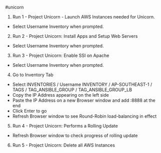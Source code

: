 #unicorn

1. Run 1 - Project Unicorn - Launch AWS Instances needed for Unicorn.
- Select Username Inventory when prompted.
2. Run 2 - Project Unicorn: Install Apps and Setup Web Servers
- Select Username Inventory when prompted.
3. Run 3 - Project Unicorn: Enable SSI on Apache
- Select Username Inventory when prompted.
4. Go to Inventory Tab
- Select INVENTORIES / Username INVENTORY / AP-SOUTHEAST-1 / TAGS / TAG_ANSIBLE_GROUP / TAG_ANSIBLE_GROUP_LB
- Copy the IP Address appearing on the left side
- Paste the IP Address on a new Browser window and add :8888 at the end
- Click Enter to go
- Refresh Browser window to see Round-Robin load-balancing in effect
5. Run 4 - Project Unicorn: Performs a Rolling Update
- Refresh Browser window to check progress of rolling update
6. Run 5 - Project Unicorn: Delete all AWS Instances

